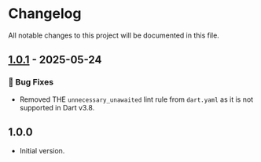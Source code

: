 # Changelog

All notable changes to this project will be documented in this file.

## [1.0.1] - 2025-05-24

### 🐛 Bug Fixes

- Removed THE `unnecessary_unawaited` lint rule from `dart.yaml` as it is not
  supported in Dart v3.8.

[1.0.1]: https://github.com/halildurmus/halildurmus_lints/compare/v1.0.0..v1.0.1

## 1.0.0

- Initial version.
